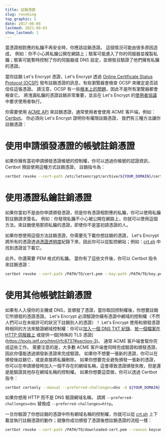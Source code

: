 ```yaml
---
title: 註銷憑證
slug: revoking
top_graphic: 1
date: 2017-06-08
lastmod: 2021-08-03
show_lastmod: 1
---
```



當憑證相對應的私鑰不再安全時，你應該註銷憑證。 這個情況可能由很多原因造成， 例如：你不小心將私鑰公開在網路上；駭客可能進入了你的伺服器並複製私鑰；駭客可能暫時控制了你的伺服器或 DNS 設定，並頒發且驗證了他們擁有私鑰的憑證。

當你註銷 Let's Encrypt 憑證，Let's Encrypt 透過 [Online Certificate Status Protocol (OCSP)](https://en.wikipedia.org/wiki/Online_Certificate_Status_Protocol) 發布註銷憑證的訊息，有些瀏覽器會檢查 OCSP 來確定是否該信任這張憑證。 請注意，OCSP 有一些[根本上的問題](https://www.imperialviolet.org/2011/03/18/revocation.html)，因此不是所有瀏覽器都會檢查它。 將洩漏私鑰的憑證註銷非常重要，並且在 Let's Encrypt 的[使用者協議](/repository)中要求使用者執行。

你需要使用 [ACME API](https://github.com/letsencrypt/boulder/blob/master/docs/acme-divergences.md) 來註銷憑證，通常使用者會使用 ACME 客戶端，例如：[Certbot](https://certbot.eff.org/)。 你必須向 Let's Encrypt 證明你有權限註銷憑證， 我們有三種方法讓你註銷憑證：

# 使用申請頒發憑證的帳號註銷憑證

如果你擁有當初申請頒發憑證帳號的控制權，你可以透過你帳號的認證資訊， Certbot 預設使用這種方式註銷憑證， 註銷指令為：

```bash
certbot revoke --cert-path /etc/letsencrypt/archive/${YOUR_DOMAIN}/cert1.pem --reason keycompromise
```

# 使用憑證私鑰註銷憑證

如果你當初不是由你申請頒發憑證，但是你有憑證相對應的私鑰，你可以使用私鑰對註銷請求簽名。 例如：你發現私鑰不小心被公開在網路上，你就可以使用這個方法，來註銷使用那把私鑰的憑證，即使你不是當初請憑證的人。

如果你想使用這個方法註銷憑證，你需要先下載你想註銷的憑證， Let's Encrypt 將所有的憑證透過[憑證透明度](https://www.certificate-transparency.org/)紀錄下來，因此你可以從監控網站；例如：[crt.sh](https://crt.sh/) 中找到憑證並下載它。

此外，你還需要 PEM 格式的私鑰。 當你有了這些文件後，你可以 Certbot 指令來註銷憑證：

```bash
certbot revoke --cert-path /PATH/TO/cert.pem --key-path /PATH/TO/key.pem --reason keycompromise
```

# 使用其他帳號註銷憑證

如果有人入侵你的主機或 DNS，並頒發了憑證，當你取回控制權後，你想要註銷它所頒發的憑證憑證。 Let's Encrypt 必須驗證你擁有憑證中網域的控制權（不然人們可以在未經許可的狀況下註銷別人的憑證）！ Let's Encrypt 使用和頒發憑證時相同的方法來驗證網域控制權：你可以[加入一個 DNS TXT 紀錄](https://tools.ietf.org/html/rfc8555#section-8.4)、[放一個檔案在 HTTP 伺服器上](https://tools.ietf.org/html/rfc8555#section-8.3) 或提供一個\[特殊的 TLS 憑證\](https://tools.ietf.org/html/rfc8737#section-3)。 通常 ACME 客戶端會幫你完成這些工作。 需要注意的是，大多數 ACME 客戶端會同時完成驗證和頒發憑證，因此你僅能透過頒發新憑證來完成驗證。 如果你不想要一張新的憑證，你可以在頒發後註銷它，或是直接將私鑰刪除。 如果你想要完全避免頒發一張新的憑證，你可以在申請頒發時加入一個不存在的網域名稱，這會導致憑證頒發失敗，但是還是能驗證其他存在網域名稱的控制權。 如果你想要這麼做，你可以透過 Certbot 指令：

```bash
certbot certonly --manual --preferred-challenges=dns -d ${YOUR_DOMAIN} -d nonexistent.${YOUR_DOMAIN}
```

如果你想用 HTTP 而不是 DNS 驗證網域名稱， 請將 `--preferred-challenges=dns` 替換成 `--preferred-challenges=http`。

一旦你驗證了你想註銷的憑證中所有網域名稱的控制權，你就可以從 [crt.sh](https://crt.sh/) 上下載並執行註銷憑證的動作；就像你成功頒發了憑證後想註銷憑證的流程一樣：

```bash
certbot revoke --cert-path /PATH/TO/downloaded-cert.pem --reason keycompromise
```
